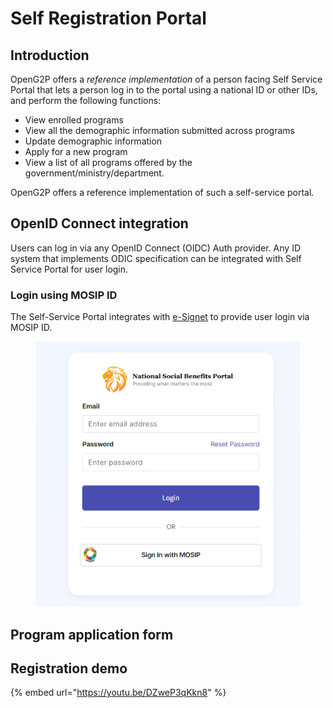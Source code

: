 # Self Registration Portal

## Introduction

OpenG2P offers a _reference implementation_ of a person facing Self Service Portal that lets a person log in to the portal using a national ID or other IDs, and perform the following functions:

* View enrolled programs
* View all the demographic information submitted across programs
* Update demographic information
* Apply for a new program
* View a list of all programs offered by the government/ministry/department.

OpenG2P offers a reference implementation of such a self-service portal.

## OpenID Connect integration

Users can log in via any OpenID Connect (OIDC) Auth provider. Any ID system that implements ODIC specification can be integrated with Self Service Portal for user login.

### Login using MOSIP ID

The Self-Service Portal integrates with [e-Signet](https://docs.esignet.io/) to provide user login via MOSIP ID.

<figure><img src="../../../.gitbook/assets/image (8).png" alt=""><figcaption></figcaption></figure>

## Program application form

## Registration demo

{% embed url="https://youtu.be/DZweP3qKkn8" %}

